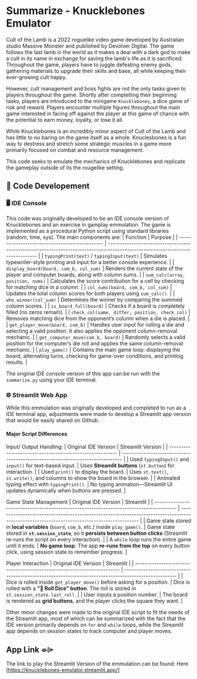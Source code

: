 # Summarize - Knucklebones Emulator
Cult of the Lamb is a 2022 roguelike video game developed by Australian studio Massive Monster and published by Devolver Digital. The game follows the last lamb in the world as it makes a deal with a dark god to make a cult in its name in exchange for saving the lamb's life as it is sacrificed. Throughout the game, players have to juggle defeating enemy gods, gathering materials to upgrade their skills and base, all while keeping their ever-growing cult happy. 

However, cult management and boss fights are not the only tasks given to players throughout the game. Shortly after completling their beginning tasks, players are introduced to the minigame `Knucklebones`, a dice game of risk and reward. Players encounter multiple figures throughout the main game interested in facing off against the player at this game of chance with the potential to earn money, loyalty, or lose it all. 

While Knucklebones is an incredibly minor aspect of Cult of the Lamb and has little to no baring on the game itself as a whole. Knuclesbones is a fun way to destress and stretch some strategic muscles in a game more primarily focused on combat and resource management. 

This code seeks to emulate the mechanics of Knucklebones and replicate the gameplay outside of its the rougelike setting. 

## 🎲 Code Developement
### 🖥️ IDE Console
This code was originally developed to be an IDE console version of Knucklebones and an exercise in gamplay emmulation. The game is implemented as a procedural Python script using standard libraries (random, time, sys). The main components are:
| Function                                       | Purpose                                                                                                                        |
| ---------------------------------------------- | ------------------------------------------------------------------------------------------------------------------------------ |
| `typingPrint(text)` / `typingInput(text)`      | Simulates typewriter-style printing and input for a better console experience.                                                 |
| `display_board(board, com_b, col_sum)`         | Renders the current state of the player and computer boards, along with column sums.                                           |
| `sum_calc(array, position, nums)`              | Calculates the score contribution for a cell by checking for matching dice in a column.                                        |
| `col_sums(board, com_b, col_sum)`              | Updates the total column scores for both players using `sum_calc()`.                                                           |
| `who_winner(col_sum)`                          | Determines the winner by comparing the summed column scores.                                                                   |
| `is_board_full(board)`                         | Checks if a board is completely filled (no zeros remain).                                                                      |
| `check_col(same, differ, position, check_col)` | Removes matching dice from the opponent’s column when a die is placed.                                                         |
| `get_player_move(board, com_b)`                | Handles user input for rolling a die and selecting a valid position. It also applies the opponent column-removal mechanic.     |
| `get_computer_move(com_b, board)`              | Randomly selects a valid position for the computer’s die roll and applies the same column-removal mechanic.                    |
| `play_game()`                                  | Contains the main game loop: displaying the board, alternating turns, checking for game-over conditions, and printing results. |

The original IDE console version of this app can be run with the `summarize.py` using your IDE terminal. 

### 🌐 Streamlit Web App
While this emmulation was originally developed and completed to run as a IDE terminal app, adjustments were made to develop a Streamlit app version that would be easily shared on Github.

#### Major Script Differences
Input/ Output Handling:
| Original IDE Version                                     | Streamlit Version                                                              |
| -------------------------------------------------------- | ------------------------------------------------------------------------------ |
| Used `typingInput()` and `input()` for text-based input. | Uses **Streamlit buttons** (`st.button`) for interaction.                      |
| Used `print()` to display the board.                     | Uses `st.text()`, `st.write()`, and columns to show the board in the browser.  |
| Animated typing effect with `typingPrint()`.             | No typing animation—Streamlit UI updates dynamically when buttons are pressed. |

Game State Management
| Original IDE Version                                                                    | Streamlit                                                                                                                                  |
| --------------------------------------------------------------------------------------- | ------------------------------------------------------------------------------------------------------------------------------------------ |
| Game state stored in **local variables** (`board`, `com_b`, etc.) inside `play_game()`. | Game state stored in **`st.session_state`**, so it **persists between button clicks** (Streamlit re-runs the script on every interaction). |
| A `while` loop runs the entire game until it ends.                                      | **No game loop.** The app **re-runs from the top** on every button click, using session state to remember progress.                        |

Player Interaction
| Original IDE Version                                                    | Streamlit                                                                                            |
| ----------------------------------------------------------------------- | ---------------------------------------------------------------------------------------------------- |
| Dice is rolled inside `get_player_move()` before asking for a position. | Dice is rolled with a **"🎲 Roll Dice" button**. The roll is stored in `st.session_state.last_roll`. |
| User inputs a position number.                                          | The board is rendered as **grid buttons**, and the player clicks the square they want.               |

Other minor changes were made to the original IDE script to fit the needs of the Streamlit app, most of which can be summarized with the fact that the IDE version primarily depends on `for` and `while` loops, while the Streamlit app depends on session states to track computer and player moves.

## App Link ⌯⌲
The link to play the Streamlit Version of the emmulation can be found: Here [https://knucklebones-emulator.streamlit.app/]


